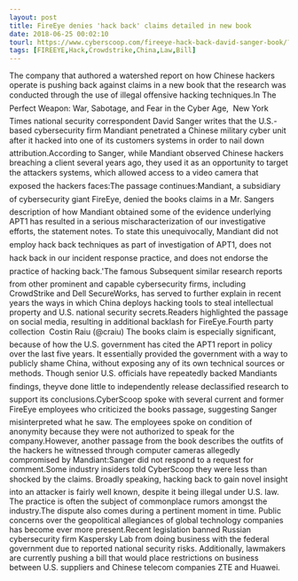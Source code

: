 ```yaml
---
layout: post
title: FireEye denies 'hack back' claims detailed in new book
date: 2018-06-25 00:02:10
tourl: https://www.cyberscoop.com/fireeye-hack-back-david-sanger-book/?category_news=technology
tags: [FIREEYE,Hack,Crowdstrike,China,Law,Bill]
---
```

The company that authored a watershed report on how Chinese hackers operate is pushing back against claims in a new book that the research was conducted through the use of illegal offensive hacking techniques.In The Perfect Weapon: War, Sabotage, and Fear in the Cyber Age,  New York Times national security correspondent David Sanger writes that the U.S.-based cybersecurity firm Mandiant penetrated a Chinese military cyber unit after it hacked into one of its customers systems in order to nail down attribution.According to Sanger, while Mandiant observed Chinese hackers breaching a client several years ago, they used it as an opportunity to target the attackers systems, which allowed access to a video camera that exposed the hackers faces:The passage continues:Mandiant, a subsidiary of cybersecurity giant FireEye, denied the books claims in a Mr. Sangers description of how Mandiant obtained some of the evidence underlying APT1 has resulted in a serious mischaracterization of our investigative efforts, the statement notes. To state this unequivocally, Mandiant did not employ hack back techniques as part of investigation of APT1, does not hack back in our incident response practice, and does not endorse the practice of hacking back.'The famous Subsequent similar research reports from other prominent and capable cybersecurity firms, including CrowdStrike and Dell SecureWorks, has served to further explain in recent years the ways in which China deploys hacking tools to steal intellectual property and U.S. national security secrets.Readers highlighted the passage on social media, resulting in additional backlash for FireEye.Fourth party collection  Costin Raiu (@craiu) The books claim is especially significant, because of how the U.S. government has cited the APT1 report in policy over the last five years. It essentially provided the government with a way to publicly shame China, without exposing any of its own technical sources or methods. Though senior U.S. officials have repeatedly backed Mandiants findings, theyve done little to independently release declassified research to support its conclusions.CyberScoop spoke with several current and former FireEye employees who criticized the books passage, suggesting Sanger misinterpreted what he saw. The employees spoke on condition of anonymity because they were not authorized to speak for the company.However, another passage from the book describes the outfits of the hackers he witnessed through computer cameras allegedly compromised by Mandiant:Sanger did not respond to a request for comment.Some industry insiders told CyberScoop they were less than shocked by the claims. Broadly speaking, hacking back to gain novel insight into an attacker is fairly well known, despite it being illegal under U.S. law. The practice is often the subject of commonplace rumors amongst the industry.The dispute also comes during a pertinent moment in time. Public concerns over the geopolitical allegiances of global technology companies has become ever more present.Recent legislation banned Russian cybersecurity firm Kaspersky Lab from doing business with the federal government due to reported national security risks. Additionally, lawmakers are currently pushing a bill that would place restrictions on business between U.S. suppliers and Chinese telecom companies ZTE and Huawei.
